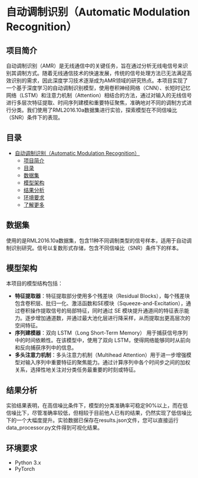 # 自动调制识别（Automatic Modulation Recognition）

## 项目简介
自动调制识别（AMR）是无线通信中的关键任务，旨在通过分析无线电信号来识别其调制方式。随着无线通信技术的快速发展，传统的信号处理方法已无法满足高效识别的需求，因此深度学习技术逐渐成为AMR领域的研究热点。本项目实现了一个基于深度学习的自动调制识别模型，使用卷积神经网络（CNN）、长短时记忆网络（LSTM）和注意力机制（Attention）相结合的方法，通过对输入的无线信号进行多层次特征提取、时间序列建模和重要特征聚焦，准确地对不同的调制方式进行分类。我们使用了RML2016.10a数据集进行实验，探索模型在不同信噪比（SNR）条件下的表现。

## 目录

- [自动调制识别（Automatic Modulation Recognition）](#自动调制识别automatic-modulation-recognition)
  - [项目简介](#项目简介)
  - [目录](#目录)
  - [数据集](#数据集)
  - [模型架构](#模型架构)
  - [结果分析](#结果分析)
  - [环境要求](#环境要求)
  - [了解更多](#了解更多)

## 数据集

使用的是RML2016.10a数据集，包含11种不同调制类型的信号样本，适用于自动调制识别研究。信号以复数形式存储，包含不同信噪比（SNR）条件下的样本。

## 模型架构

本项目的模型结构包括：
- **特征提取器**：特征提取部分使用多个残差块（Residual Blocks），每个残差块包含卷积层、批归一化、激活函数和SE模块（Squeeze-and-Excitation），通过卷积操作提取信号的局部特征，同时通过 SE 模块提升通道间的特征表示能力。逐步增加通道数，并通过最大池化层进行降采样，从而提取出更高层次的空间特征。
- **序列建模器**：双向 LSTM（Long Short-Term Memory） 用于捕获信号序列中的时间依赖性。在该模型中，使用了双向 LSTM，使得网络能够同时从前向和反向捕获序列中的信息。
- **多头注意力机制**：多头注意力机制（Multihead Attention）用于进一步增强模型对输入序列中重要特征的聚焦能力。通过计算序列中各个时间步之间的加权关系，选择性地关注对分类任务最重要的时刻或特征。

## 结果分析

实验结果表明，在高信噪比条件下，模型的分类准确率可稳定90%以上，而在低信噪比下，尽管准确率较低，但相较于目前他人已有的结果，仍然实现了低信噪比下的一个大幅度提升。实验数据已保存在results.json文件，您可以直接运行data_processor.py文件得到可视化结果。

## 环境要求

- Python 3.x
- PyTorch
